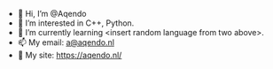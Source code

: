 - 👋 Hi, I’m @Aqendo
- 👀 I’m interested in C++, Python.
- 🌱 I’m currently learning \<insert random language from two above\>.
- 📫 My email: a@aqendo.nl
- 📜 My site: https://aqendo.nl/

<!---
Aqendo/Aqendo is a ✨ special ✨ repository because its `README.md` (this file) appears on your GitHub profile.
You can click the Preview link to take a look at your changes.
--->
